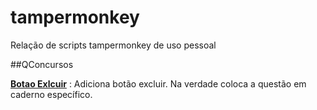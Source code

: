 # tampermonkey
Relação de scripts tampermonkey de uso pessoal

##QConcursos

**[Botao Exlcuir](https://github.com/ronaldoaf/tampermonkey/raw/master/qconcursos_botao_excluir.user.js)** : 
Adiciona botão excluir. Na verdade coloca a questão em caderno específico.

